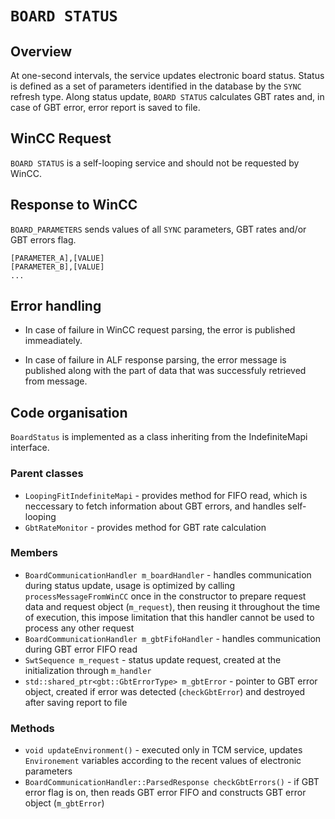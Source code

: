 # `BOARD STATUS`

## Overview

At one-second intervals, the service updates electronic board status. Status is defined as a set of parameters identified in the database by the `SYNC` refresh type. Along status update, `BOARD STATUS` calculates GBT rates and, in case of GBT error, error report is saved to file.

## WinCC Request

`BOARD STATUS` is a self-looping service and should not be requested by WinCC.

## Response to WinCC

`BOARD_PARAMETERS` sends values of all `SYNC` parameters, GBT rates and/or GBT errors flag.

```
[PARAMETER_A],[VALUE]
[PARAMETER_B],[VALUE]
...
```

## Error handling

- In case of failure in WinCC request parsing, the error is published immeadiately.

- In case of failure in ALF response parsing, the error message is published along with the part of data that was successfuly retrieved from message.


## Code organisation

`BoardStatus` is implemented as a class inheriting from the IndefiniteMapi interface.

### Parent classes
- `LoopingFitIndefiniteMapi` - provides method for FIFO read, which is neccessary to fetch information about GBT errors, and handles self-looping
- `GbtRateMonitor` - provides method for GBT rate calculation

### Members
- `BoardCommunicationHandler m_boardHandler` - handles communication during status update, usage is optimized by calling `processMessageFromWinCC` once in the constructor to prepare request data and request object (`m_request`), then reusing it throughout the time of execution, this impose limitation that this handler cannot be used to process any other request
- `BoardCommunicationHandler m_gbtFifoHandler` -  handles communication during GBT error FIFO read
- `SwtSequence m_request` - status update request, created at the initialization through `m_handler`
- `std::shared_ptr<gbt::GbtErrorType> m_gbtError` - pointer to GBT error object, created if error was detected (`checkGbtError`) and destroyed after saving report to file

### Methods
- `void updateEnvironment()` -  executed only in TCM service, updates `Environement` variables according to the recent values of electronic parameters
- `BoardCommunicationHandler::ParsedResponse checkGbtErrors()` - if GBT error flag is on, then reads GBT error FIFO and constructs GBT error object (`m_gbtError`)

